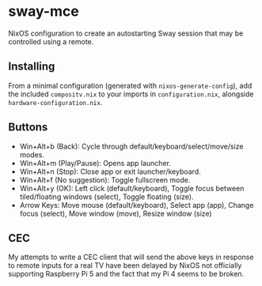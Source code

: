 # sway-mce
NixOS configuration to create an autostarting Sway session that may be controlled using a remote.

## Installing
From a minimal configuration (generated with `nixos-generate-config`), add the included `compositv.nix` to your imports in `configuration.nix`, alongside `hardware-configuration.nix`.

## Buttons
- Win+Alt+b (Back): Cycle through default/keyboard/select/move/size modes.
- Win+Alt+m (Play/Pause): Opens app launcher.
- Win+Alt+n (Stop): Close app or exit launcher/keyboard.
- Win+Alt+f (No suggestion): Toggle fullscreen mode.
- Win+Alt+y (OK): Left click (default/keyboard), Toggle focus between tiled/floating windows (select), Toggle floating (size).
- Arrow Keys: Move mouse (default/keyboard), Select app (app), Change focus (select), Move window (move), Resize window (size)
## CEC
My attempts to write a CEC client that will send the above keys in response to remote inputs for a real TV have been delayed by NixOS not officially supporting Raspberry Pi 5 and the fact that my Pi 4 seems to be broken.
